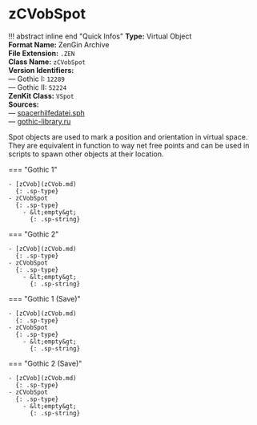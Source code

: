 # zCVobSpot

!!! abstract inline end "Quick Infos"
    **Type:** Virtual Object<br/>
    **Format Name:** ZenGin Archive<br/>
    **File Extension:** `.ZEN`<br/>
    **Class Name:** `zCVobSpot`<br/>
    **Version Identifiers:**<br />
    — Gothic I: `12289`<br/>
    — Gothic II: `52224`<br/>
    **ZenKit Class:** `VSpot`<br/>
    **Sources:**<br/>
    — [spacerhilfedatei.sph](https://wiki.worldofgothic.de/doku.php?id=spacer:hilfedatei)<br/>
    — [gothic-library.ru](http://www.gothic-library.ru/publ/class_zcvobspot/1-1-0-498)

Spot objects are used to mark a position and orientation in virtual space. They are equivalent in function to way net
free points and can be used in scripts to spawn other objects at their location.

=== "Gothic 1"

    - [zCVob](zCVob.md)
      {: .sp-type}
    - zCVobSpot
      {: .sp-type}
        - &lt;empty&gt;
          {: .sp-string}

=== "Gothic 2"

    - [zCVob](zCVob.md)
      {: .sp-type}
    - zCVobSpot
      {: .sp-type}
        - &lt;empty&gt;
          {: .sp-string}

=== "Gothic 1 (Save)"

    - [zCVob](zCVob.md)
      {: .sp-type}
    - zCVobSpot
      {: .sp-type}
        - &lt;empty&gt;
          {: .sp-string}

=== "Gothic 2 (Save)"

    - [zCVob](zCVob.md)
      {: .sp-type}
    - zCVobSpot
      {: .sp-type}
        - &lt;empty&gt;
          {: .sp-string}

